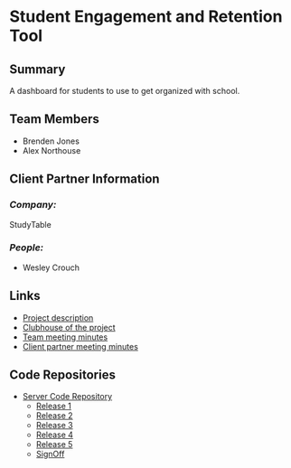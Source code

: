 # Student Engagement and Retention Tool

## **Summary**

A dashboard for students to use to get organized with school.

## **Team Members**

- Brenden Jones
- Alex Northouse

## **Client Partner Information**

### *Company:*
StudyTable

### *People:*
- Wesley Crouch


## **Links**

- [Project description](ProjectDescription.md)
- [Clubhouse of the project](https://app.clubhouse.io/bsucscapstone/project/35/student-engagement-and-retention-tool)
- [Team meeting minutes](MeetingMinutes/Team)
- [Client partner meeting minutes](MeetingMinutes/ClientPartner)

## **Code Repositories**

- [Server Code Repository](https://github.com/AlexandreNorthouse/)
  - [Release 1](https://github.com/AlexandreNorthouse/student-retention-webapp/releases/tag/Iteration1)
  - [Release 2](https://github.com/AlexandreNorthouse/student-retention-webapp/releases/tag/Iteration2)
  - [Release 3](https://github.com/AlexandreNorthouse/student-retention-webapp/releases/tag/iteration3)
  - [Release 4](https://github.com/AlexandreNorthouse/student-retention-webapp/releases/tag/iteration4)
  - [Release 5](https://github.com/AlexandreNorthouse/student-retention-webapp/releases/tag/iteration5)
  - [SignOff](https://github.com/AlexandreNorthouse/student-retention-webapp/releases/tag/signOff)
